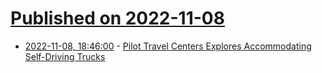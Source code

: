 # [Published on 2022-11-08](index.md)

* [2022-11-08, 18:46:00](https://soylentnews.org/article.pl?sid=22/11/07/1429226&from=rss) - [Pilot Travel Centers Explores Accommodating Self-Driving Trucks](https://soylentnews.org/article.pl?sid=22/11/07/1429226&from=rss)
